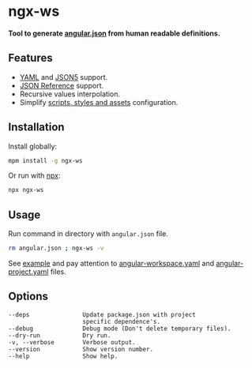 # ngx-ws

**Tool to generate [angular.json](https://angular.io/guide/workspace-config) from human readable definitions.**

## Features

- [YAML](https://yaml.org/) and [JSON5](https://json5.org/) support.
- [JSON Reference](https://tools.ietf.org/id/draft-pbryan-zyp-json-ref-03.html) support.
- Recursive values interpolation.
- Simplify [scripts, styles and assets](https://angular.io/guide/workspace-config#styles-and-scripts-configuration) configuration.

## Installation

Install globally:

```sh
mpm install -g ngx-ws
```

Or run with [npx](https://docs.npmjs.com/cli/v7/commands/npx):

```sh
npx ngx-ws
```

## Usage

Run command in directory with `angular.json` file.

```sh
rm angular.json ; ngx-ws -v
```

See [example](https://github.com/saaivs/ng-multi-projects) and pay attention to [angular-workspace.yaml](https://github.com/saaivs/ng-multi-projects/blob/master/my-workspace/angular-workspace.yaml) and [angular-project.yaml](https://github.com/saaivs/ng-multi-projects/blob/master/my-workspace/projects/app1/angular-project.yaml) files.

## Options

```text
--deps               Update package.json with project 
                     specific dependence's. 
--debug              Debug mode (Don't delete temporary files).
--dry-run            Dry run.
-v, --verbose        Verbose output.
--version            Show version number.
--help               Show help.
```
